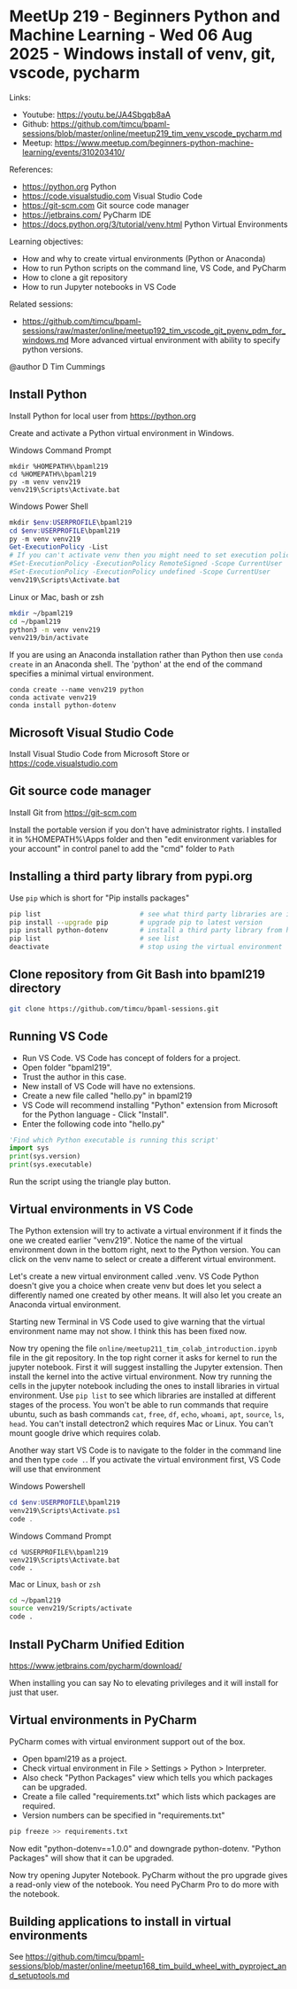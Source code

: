 # MeetUp 219 - Beginners Python and Machine Learning - Wed 06 Aug 2025 - Windows install of venv, git, vscode, pycharm

Links:

- Youtube: <https://youtu.be/JA4Sbgqb8aA>
- Github:  <https://github.com/timcu/bpaml-sessions/blob/master/online/meetup219_tim_venv_vscode_pycharm.md>
- Meetup:  <https://www.meetup.com/beginners-python-machine-learning/events/310203410/>

References:

- <https://python.org>  Python
- <https://code.visualstudio.com>  Visual Studio Code
- <https://git-scm.com>  Git source code manager
- <https://jetbrains.com/>  PyCharm IDE
- <https://docs.python.org/3/tutorial/venv.html>  Python Virtual Environments

Learning objectives:

- How and why to create virtual environments (Python or Anaconda)
- How to run Python scripts on the command line, VS Code, and PyCharm
- How to clone a git repository
- How to run Jupyter notebooks in VS Code

Related sessions:

- <https://github.com/timcu/bpaml-sessions/raw/master/online/meetup192_tim_vscode_git_pyenv_pdm_for_windows.md>  More advanced virtual environment with ability to specify python versions.

@author D Tim Cummings

## Install Python

Install Python for local user from <https://python.org>

Create and activate a Python virtual environment in Windows.

Windows Command Prompt

```commandprompt
mkdir %HOMEPATH%\bpaml219
cd %HOMEPATH%\bpaml219
py -m venv venv219
venv219\Scripts\Activate.bat
```

Windows Power Shell

```powershell
mkdir $env:USERPROFILE\bpaml219
cd $env:USERPROFILE\bpaml219
py -m venv venv219
Get-ExecutionPolicy -List
# If you can't activate venv then you might need to set execution policy. Remember to set back when finished today so you don't have unintended consequences
#Set-ExecutionPolicy -ExecutionPolicy RemoteSigned -Scope CurrentUser
#Set-ExecutionPolicy -ExecutionPolicy undefined -Scope CurrentUser
venv219\Scripts\Activate.bat
```

Linux or Mac, bash or zsh

```bash
mkdir ~/bpaml219
cd ~/bpaml219
python3 -m venv venv219
venv219/bin/activate
```

If you are using an Anaconda installation rather than Python then use `conda create` in an Anaconda shell. The 'python' at the end of the command specifies a minimal virtual environment.

```commandprompt
conda create --name venv219 python
conda activate venv219
conda install python-dotenv
```

## Microsoft Visual Studio Code

Install Visual Studio Code from Microsoft Store or <https://code.visualstudio.com>

## Git source code manager

Install Git from <https://git-scm.com>

Install the portable version if you don't have administrator rights. I installed it in %HOMEPATH%\Apps folder and then "edit environment variables for your account" in control panel to add the "cmd" folder to `Path`

## Installing a third party library from pypi.org

Use `pip` which is short for "Pip installs packages"

```bash
pip list                         # see what third party libraries are installed
pip install --upgrade pip        # upgrade pip to latest version
pip install python-dotenv        # install a third party library from https://pypi.org
pip list                         # see list
deactivate                       # stop using the virtual environment
```

## Clone repository from Git Bash into bpaml219 directory

```bash
git clone https://github.com/timcu/bpaml-sessions.git
```

## Running VS Code

- Run VS Code. VS Code has concept of folders for a project.
- Open folder "bpaml219".
- Trust the author in this case.
- New install of VS Code will have no extensions.
- Create a new file called "hello.py" in bpaml219
- VS Code will recommend installing "Python" extension from Microsoft for the Python language - Click "Install".
- Enter the following code into "hello.py"

```python
'Find which Python executable is running this script'
import sys
print(sys.version)
print(sys.executable)
```

Run the script using the triangle play button.

## Virtual environments in VS Code

The Python extension will try to activate a virtual environment if it finds the one we created earlier "venv219". Notice the name of the virtual environment down in the bottom right, next to the Python version. You can click on the venv name to select or create a different virtual environment.

Let's create a new virtual environment called .venv. VS Code Python doesn't give you a choice when create venv but does let you select a differently named one created by other means. It will also let you create an Anaconda virtual environment.

Starting new Terminal in VS Code used to give warning that the virtual environment name may not show. I think this has been fixed now.

Now try opening the file `online/meetup211_tim_colab_introduction.ipynb` file in the git repository. In the top right corner it asks for kernel to run the jupyter notebook. First it will suggest installing the Jupyter extension. Then install the kernel into the active virtual environment. Now try running the cells in the jupyter notebook including the ones to install libraries in virtual environment. Use `pip list` to see which libraries are installed at different stages of the process. You won't be able to run commands that require ubuntu, such as bash commands `cat`, `free`, `df`, `echo`, `whoami`, `apt`, `source`, `ls`, `head`. You can't install detectron2 which requires Mac or Linux. You can't mount google drive which requires colab. 

Another way start VS Code is to navigate to the folder in the command line and then type `code .`. If you activate the virtual environment first, VS Code will use that environment

Windows Powershell

```powershell
cd $env:USERPROFILE\bpaml219
venv219\Scripts\Activate.ps1
code .
```

Windows Command Prompt

```commandprompt
cd %USERPROFILE%\bpaml219
venv219\Scripts\Activate.bat
code .
```

Mac or Linux, `bash` or `zsh`

```bash
cd ~/bpaml219
source venv219/Scripts/activate
code .
```

## Install PyCharm Unified Edition

<https://www.jetbrains.com/pycharm/download/> 

When installing you can say No to elevating privileges and it will install for just that user.

## Virtual environments in PyCharm

PyCharm comes with virtual environment support out of the box.

- Open bpaml219 as a project.
- Check virtual environment in File > Settings > Python > Interpreter.
- Also check "Python Packages" view which tells you which packages can be upgraded.
- Create a file called "requirements.txt" which lists which packages are required.
- Version numbers can be specified in "requirements.txt"

```bash
pip freeze >> requirements.txt
```

Now edit "python-dotenv==1.0.0" and downgrade python-dotenv. "Python Packages" will show that it can be upgraded.

Now try opening Jupyter Notebook. PyCharm without the pro upgrade gives a read-only view of the notebook. You need PyCharm Pro to do more with the notebook.

## Building applications to install in virtual environments

See <https://github.com/timcu/bpaml-sessions/blob/master/online/meetup168_tim_build_wheel_with_pyproject_and_setuptools.md>
